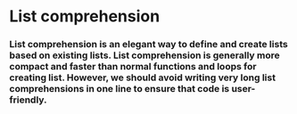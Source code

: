 # List comprehension
 ### List comprehension is an elegant way to define and create lists based on existing lists. List comprehension is generally more compact and faster than normal functions and loops for creating list. However, we should avoid writing very long list comprehensions in one line to ensure that code is user-friendly.
 
 
